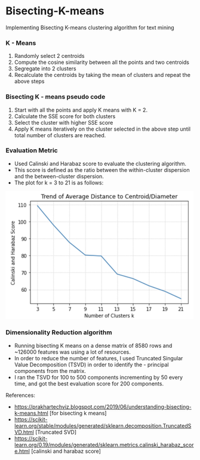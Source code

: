 # Bisecting-K-means
Implementing Bisecting K-means clustering algorithm for text mining

### K - Means
1. Randomly select 2 centroids
2. Compute the cosine similarity between all the points and two centroids
3. Segregate into 2 clusters
4. Recalculate the centroids by taking the mean of clusters and repeat the above steps

### Bisecting K - means pseudo code
1. Start with all the points and apply K means with K = 2.
2. Calculate the SSE score for both clusters
3. Select the cluster with higher SSE score
4. Apply K means iteratively on the cluster selected in the above step until total number of clusters are reached.

### Evaluation Metric
- Used Calinski and Harabaz score to evaluate the clustering algorithm.
- This score is defined as the ratio between the within-cluster dispersion and the between-cluster dispersion.
- The plot for k = 3 to 21 is as follows:

![](https://github.com/manan9299/Bisecting-K-means/blob/master/images/AvgDistanceToCentroid.png)

### Dimensionality Reduction algorithm
- Running bisecting K means on a dense matrix of 8580 rows and ~126000 features was using a lot of resources.
- In order to reduce the number of features, I used Truncated Singular Value Decomposition (TSVD) in order to identify the - principal components from the matrix.
- I ran the TSVD for 100 to 500 components incrementing by 50 every time, and got the best evaluation score for 200 components.


References:
- https://prakhartechviz.blogspot.com/2019/06/understanding-bisecting-k-means.html [for bisecting k means]
- https://scikit-learn.org/stable/modules/generated/sklearn.decomposition.TruncatedSVD.html [Truncated SVD]
- https://scikit-learn.org/0.19/modules/generated/sklearn.metrics.calinski_harabaz_score.html [calinski and harabaz score]
